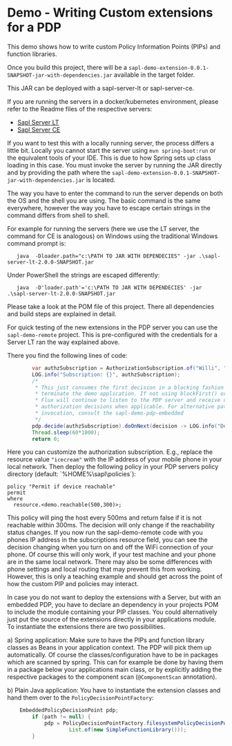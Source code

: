 # Demo - Writing Custom extensions for a PDP

This demo shows how to write custom Policy Information Points (PIPs) and function libraries.

Once you build this project, there will be a `sapl-demo-extension-0.0.1-SNAPSHOT-jar-with-dependencies.jar` available in the target folder.

This JAR can be deployed with a sapl-server-lt or sapl-server-ce. 

If you are running the servers in a docker/kubernetes environment, please refer to the Readme files of the respective servers:

* [Sapl Server LT](https://github.com/heutelbeck/sapl-policy-engine/tree/master/sapl-server-lt)
* [Sapl Server CE](https://github.com/heutelbeck/sapl-server/tree/main/sapl-server-ce)

If you want to test this with a locally running server, the process differs a little bit. Locally you cannot start the server using `mvn spring-boot:run` or the equivalent tools of your IDE. This is due to how Spring sets up class loading in this case. You must invoke the server by running the JAR directly and by providing the path where the `sapl-demo-extension-0.0.1-SNAPSHOT-jar-with-dependencies.jar` is located.

The way you have to enter the command to run the server depends on both the OS and the shell you are using. The basic command is the same everywhere, however the way you have to escape certain strings in the command differs from shell to shell.

For example for running the servers (here we use the LT server, the command for CE is analogous) on Windows using the traditional Windows command prompt is:

```
   java  -Dloader.path="c:\PATH TO JAR WITH DEPENDECIES" -jar .\sapl-server-lt-2.0.0-SNAPSHOT.jar
```

Under PowerShell the strings are escaped differently:

```
   java  -D'loader.path'='c:\PATH TO JAR WITH DEPENDECIES' -jar .\sapl-server-lt-2.0.0-SNAPSHOT.jar
```

Please take a look at the POM file of this project. There all dependencies and build steps are explained in detail. 

For quick testing of the new extensions in the PDP server you can use the `sapl-demo-remote` project. This is pre-configured with the credentials for a Server LT ran the way explained above.

There you find the following lines of code: 

```java
		var authzSubscription = AuthorizationSubscription.of("Willi", "eat", "icecream");
		LOG.info("Subscription: {}", authzSubscription);
		/*
		 * This just consumes the first decision in a blocking fashion to quickly
		 * terminate the demo application. If not using blockFirst() or take(1), the
		 * Flux will continue to listen to the PDP server and receive updated
		 * authorization decisions when applicable. For alternative patterns of
		 * invocation, consult the sapl-demo-pdp-embedded
		 */
		pdp.decide(authzSubscription).doOnNext(decision -> LOG.info("Decision: {}", decision)).subscribe();
		Thread.sleep(60*1000);
		return 0;
```

Here you can customize the authorization subscription. E.g., replace the resource value `"icecream"` with the IP address of your mobile phone in your local network. 
Then deploy the following policy in your PDP servers policy directory (default: `%HOME%\sapl\policies´):

```
policy "Permit if device reachable"
permit
where 
  resource.<demo.reachable(500,300)>;
```

This policy will ping the host every 500ms and return false if it is not reachable within 300ms. The decision will only change if the reachability status changes. If you now run the sapl-demo-remote code with you phones IP address in the subscriptions resource field, you can see the decision changing when you turn on and off the WiFi connection of your phone. Of course this will only work, if your test machine and your phone are in the same local network. There may also be some differences with phone settings and local routing that may prevent this from working. However, this is only a teaching example and should get across the point of how the custom PIP and policies may interact.

In case you do not want to deploy the extensions with a Server, but with an embedded PDP, you have to declare an dependency in your projects POM to include the module containing your PIP classes. You could alternatively just put the source of the extensions directly in your applications module.
To instantiate the extensions there are two possibilities. 

a) Spring application: Make sure to have the PIPs and function library classes as Beans in your application context. The PDP will pick them up automatically. Of course the classes/configuration have to be in packages which are scanned by spring. This can for example be done by having them in a package below your applications main class, or by explicitly adding the respective packages to the component scan (`@ComponentScan` annotation).

b) Plain Java application: You have to instantiate the extension classes and hand them over to the `PolicyDecisionPointFactory`:

```java
	EmbeddedPolicyDecisionPoint pdp;
		if (path != null) {
			pdp = PolicyDecisionPointFactory.filesystemPolicyDecisionPoint(path, List.of(new EchoPIP()),
					List.of(new SimpleFunctionLibrary()));
		}
```
